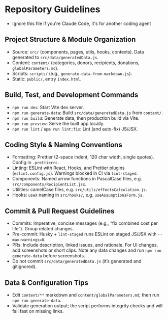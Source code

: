 # Repository Guidelines

- Ignore this file if you're Claude Code, it's for another coding agent

## Project Structure & Module Organization
- Source: `src/` (components, pages, utils, hooks, contexts). Data generated to `src/data/generatedData.js`.
- Content: `content/` (categories, donors, recipients, donations, `globalParameters.md`).
- Scripts: `scripts/` (e.g., `generate-data-from-markdown.js`).
- Static: `public/`, entry `index.html`.

## Build, Test, and Development Commands
- `npm run dev`: Start Vite dev server.
- `npm run generate-data`: Build `src/data/generatedData.js` from `content/`.
- `npm run build`: Generate data, then production build via Vite.
- `npm run preview`: Serve the built app locally.
- `npm run lint` / `npm run lint:fix`: Lint (and auto-fix) JS/JSX.

## Coding Style & Naming Conventions
- Formatting: Prettier (2-space indent, 120 char width, single quotes). Config in `.prettierrc`.
- Linting: ESLint with React, Hooks, and Prettier plugins (`eslint.config.js`). Warnings blocked in CI via `lint-staged`.
- Components: Named arrow functions in PascalCase files, e.g. `src/components/RecipientList.jsx`.
- Utilities: camelCase files, e.g. `src/utils/effectsCalculation.js`.
- Hooks: `useX` naming in `src/hooks/`, e.g. `useAssumptionsForm.js`.

## Commit & Pull Request Guidelines
- Commits: Imperative, concise messages (e.g., “fix combined cost per life”). Group related changes.
- Pre-commit: Husky + `lint-staged` runs ESLint on staged JS/JSX with `--max-warnings=0`.
- PRs: Include description, linked issues, and rationale. For UI changes, add screenshots or short clips. Note any data changes and run `npm run generate-data` before screenshots.
- Do not commit `src/data/generatedData.js` (it’s generated and gitignored).

## Data & Configuration Tips
- Edit `content/**` markdown and `content/globalParameters.md`; then run `npm run generate-data`.
- Validate generation output; the script performs integrity checks and will fail fast on missing links.
